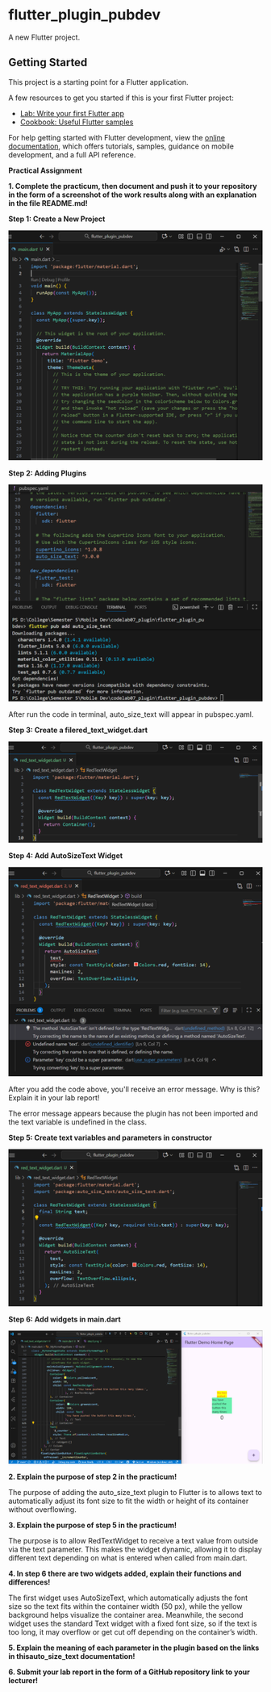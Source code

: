 # flutter_plugin_pubdev

A new Flutter project.

## Getting Started

This project is a starting point for a Flutter application.

A few resources to get you started if this is your first Flutter project:

- [Lab: Write your first Flutter app](https://docs.flutter.dev/get-started/codelab)
- [Cookbook: Useful Flutter samples](https://docs.flutter.dev/cookbook)

For help getting started with Flutter development, view the
[online documentation](https://docs.flutter.dev/), which offers tutorials,
samples, guidance on mobile development, and a full API reference.

**Practical Assignment**

**1. Complete the practicum, then document and push it to your repository in the form of a screenshot of the work results along with an explanation in the file README.md!**

**Step 1: Create a New Project**

![alt text](img/step1.png)

**Step 2: Adding Plugins**

![alt text](img/step2.png)

After run the code in terminal, auto_size_text will appear in pubspec.yaml.

**Step 3: Create a filered_text_widget.dart**

![alt text](img/step3.png)

**Step 4: Add AutoSizeText Widget**

![alt text](img/step4.png)

After you add the code above, you'll receive an error message. Why is this? Explain it in your lab report!

The error message appears because the plugin has not been imported and the text variable is undefined in the class.

**Step 5: Create text variables and parameters in constructor**

![alt text](img/step5.png)

**Step 6: Add widgets in main.dart**

![alt text](img/step6.png)

**2. Explain the purpose of step 2 in the practicum!**

The purpose of adding the auto_size_text plugin to Flutter is to allows text to automatically adjust its font size to fit the width or height of its container without overflowing.

**3. Explain the purpose of step 5 in the practicum!**

The purpose is to allow RedTextWidget to receive a text value from outside via the text parameter. This makes the widget dynamic, allowing it to display different text depending on what is entered when called from main.dart.

**4. In step 6 there are two widgets added, explain their functions and differences!**

The first widget uses AutoSizeText, which automatically adjusts the font size so the text fits within the container width (50 px), while the yellow background helps visualize the container area. Meanwhile, the second widget uses the standard Text widget with a fixed font size, so if the text is too long, it may overflow or get cut off depending on the container’s width.

**5. Explain the meaning of each parameter in the plugin based on the links in thisauto_size_text documentation!**

**6. Submit your lab report in the form of a GitHub repository link to your lecturer!**
